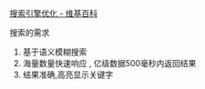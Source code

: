 [搜索引擎优化 - 维基百科](https://zh.wikipedia.org/wiki/%E6%90%9C%E5%B0%8B%E5%BC%95%E6%93%8E%E6%9C%80%E4%BD%B3%E5%8C%96)

搜索的需求
1. 基于语义模糊搜索
1. 海量数量快速响应 , 亿级数据500毫秒内返回结果
1. 结果准确,高亮显示关键字





